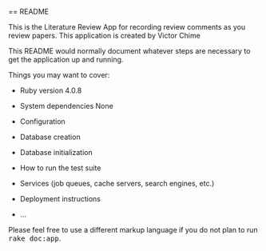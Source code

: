 == README

This is the Literature Review App for recording review comments as you review papers. This application is created by Victor Chime

This README would normally document whatever steps are necessary to get the
application up and running.

Things you may want to cover:

* Ruby version
4.0.8

* System dependencies
None

* Configuration

* Database creation

* Database initialization

* How to run the test suite

* Services (job queues, cache servers, search engines, etc.)

* Deployment instructions

* ...


Please feel free to use a different markup language if you do not plan to run
<tt>rake doc:app</tt>.
